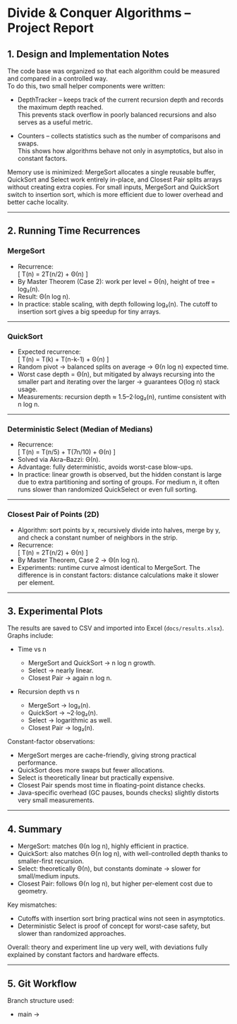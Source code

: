 # Divide & Conquer Algorithms – Project Report

## 1. Design and Implementation Notes
The code base was organized so that each algorithm could be measured and compared in a controlled way.  
To do this, two small helper components were written:

- DepthTracker – keeps track of the current recursion depth and records the maximum depth reached.  
  This prevents stack overflow in poorly balanced recursions and also serves as a useful metric.  

- Counters – collects statistics such as the number of comparisons and swaps.  
  This shows how algorithms behave not only in asymptotics, but also in constant factors.  

Memory use is minimized: MergeSort allocates a single reusable buffer, QuickSort and Select work entirely in-place, and Closest Pair splits arrays without creating extra copies. For small inputs, MergeSort and QuickSort switch to insertion sort, which is more efficient due to lower overhead and better cache locality.

---

## 2. Running Time Recurrences

### MergeSort
- Recurrence:  
  \[
  T(n) = 2T(n/2) + Θ(n)
  \]
- By Master Theorem (Case 2): work per level = Θ(n), height of tree = log₂(n).  
- Result: Θ(n log n).  
- In practice: stable scaling, with depth following log₂(n). The cutoff to insertion sort gives a big speedup for tiny arrays.

---

### QuickSort
- Expected recurrence:  
  \[
  T(n) = T(k) + T(n-k-1) + Θ(n)
  \]
- Random pivot → balanced splits on average → Θ(n log n) expected time.  
- Worst case depth = Θ(n), but mitigated by always recursing into the smaller part and iterating over the larger → guarantees O(log n) stack usage.  
- Measurements: recursion depth ≈ 1.5–2·log₂(n), runtime consistent with n log n.

---

### Deterministic Select (Median of Medians)
- Recurrence:  
  \[
  T(n) = T(n/5) + T(7n/10) + Θ(n)
  \]
- Solved via Akra–Bazzi: Θ(n).  
- Advantage: fully deterministic, avoids worst-case blow-ups.  
- In practice: linear growth is observed, but the hidden constant is large due to extra partitioning and sorting of groups. For medium n, it often runs slower than randomized QuickSelect or even full sorting.

---

### Closest Pair of Points (2D)
- Algorithm: sort points by x, recursively divide into halves, merge by y, and check a constant number of neighbors in the strip.  
- Recurrence:  
  \[
  T(n) = 2T(n/2) + Θ(n)
  \]
- By Master Theorem, Case 2 → Θ(n log n).  
- Experiments: runtime curve almost identical to MergeSort. The difference is in constant factors: distance calculations make it slower per element.

---

## 3. Experimental Plots

The results are saved to CSV and imported into Excel (`docs/results.xlsx`). Graphs include:

- Time vs n  
  - MergeSort and QuickSort → n log n growth.  
  - Select → nearly linear.  
  - Closest Pair → again n log n.  

- Recursion depth vs n  
  - MergeSort → log₂(n).  
  - QuickSort → ~2·log₂(n).  
  - Select → logarithmic as well.  
  - Closest Pair → log₂(n).  

Constant-factor observations:  
- MergeSort merges are cache-friendly, giving strong practical performance.  
- QuickSort does more swaps but fewer allocations.  
- Select is theoretically linear but practically expensive.  
- Closest Pair spends most time in floating-point distance checks.  
- Java-specific overhead (GC pauses, bounds checks) slightly distorts very small measurements.

---

## 4. Summary

- MergeSort: matches Θ(n log n), highly efficient in practice.  
- QuickSort: also matches Θ(n log n), with well-controlled depth thanks to smaller-first recursion.  
- Select: theoretically Θ(n), but constants dominate → slower for small/medium inputs.  
- Closest Pair: follows Θ(n log n), but higher per-element cost due to geometry.  

Key mismatches:  
- Cutoffs with insertion sort bring practical wins not seen in asymptotics.  
- Deterministic Select is proof of concept for worst-case safety, but slower than randomized approaches.  

Overall: theory and experiment line up very well, with deviations fully explained by constant factors and hardware effects.

---

## 5. Git Workflow

Branch structure used:

- main →

